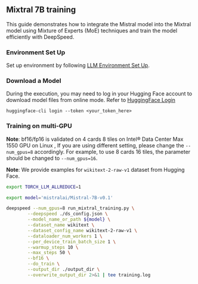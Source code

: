 ## Mixtral 7B training

This guide demonstrates how to integrate the Mistral model into the Mixtral model using Mixture of Experts (MoE) techniques and train the model efficiently with DeepSpeed.

### Environment Set Up
Set up environment by following [LLM Environment Set Up](../../README.md).

### Download a Model
During the execution, you may need to log in your Hugging Face account to download model files from online mode. Refer to [HuggingFace Login](https://huggingface.co/docs/huggingface_hub/quick-start#login)

```
huggingface-cli login --token <your_token_here>
```

### Training on multi-GPU

**Note**:
bf16/fp16 is validated on 4 cards 8 tiles on Intel® Data Center Max 1550 GPU on Linux
, If you are using different setting, please change the `--num_gpus=8` accordingly. For example, to use 8 cards 16 tiles, the parameter should be changed to `--num_gpus=16`. 

**Note**:
We provide examples for `wikitext-2-raw-v1` dataset from Hugging Face. 


```bash
export TORCH_LLM_ALLREDUCE=1

export model='mistralai/Mistral-7B-v0.1'

deepspeed --num_gpus=8 run_mixtral_training.py \
        --deepspeed ./ds_config.json \
        --model_name_or_path ${model} \
        --dataset_name wikitext \
        --dataset_config_name wikitext-2-raw-v1 \
        --dataloader_num_workers 1 \
        --per_device_train_batch_size 1 \
        --warmup_steps 10 \
        --max_steps 50 \
        --bf16 \
        --do_train \
        --output_dir ./output_dir \
        --overwrite_output_dir 2>&1 | tee training.log
```


